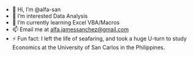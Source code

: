 - 👋 Hi, I’m @alfa-san
- 👀 I’m interested Data Analysis
- 🌱 I’m currently learning Excel VBA/Macros
- 📫 Email me at alfa.jamessanchez@gmail.com
- ⚡ Fun fact: I left the life of seafaring, and took a huge U-turn to study Economics at the University of San Carlos in the Philippines.
<!---
alfa-san/alfa-san is a ✨ special ✨ repository because its `README.md` (this file) appears on your GitHub profile.
You can click the Preview link to take a look at your changes.
--->
